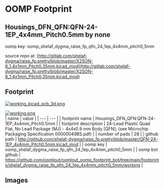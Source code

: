 # OOMP Footprint  
## Housings_DFN_QFN:QFN-24-1EP_4x4mm_Pitch0.5mm  by none  
  
oomp key: oomp_shelaf_dygma_raise_fp_qfn_24_1ep_4x4mm_pitch0_5mm  
  
source repo at: [http://gitlab.com/shelaf-dygma/raise_fp.pretty/blob/master/X2SON-8_1.4x1mm_Pitch0.35mm.kicad_mod](http://gitlab.com/shelaf-dygma/raise_fp.pretty/blob/master/X2SON-8_1.4x1mm_Pitch0.35mm.kicad_mod)  
## Footprint  
  
[![working_kicad_pcb_3d.png](working_kicad_pcb_3d_600.png)](working_kicad_pcb_3d.png)  
  
[![working.png](working_600.png)](working.png)  
| name | value | 
| --- | --- | 
| footprint name | Housings_DFN_QFN:QFN-24-1EP_4x4mm_Pitch0.5mm | 
| footprint description | 24-Lead Plastic Quad Flat, No Lead Package (MJ) - 4x4x0.9 mm Body [QFN]; (see Microchip Packaging Specification 00000049BS.pdf) | 
| number of pads | 28 | 
| github path | http://github.com/shelaf-dygma/raise_fp.pretty/blob/master/QFN-24-1EP_4x4mm_Pitch0.5mm.kicad_mod | 
| oomp key | oomp_shelaf_dygma_raise_fp_qfn_24_1ep_4x4mm_pitch0_5mm | 
| oomp bot github | https://github.com/oomlout/oomlout_oomp_footprint_bot/tree/main/footprints/shelaf_dygma_raise_fp_qfn_24_1ep_4x4mm_pitch0_5mm/working | 
## Images  
